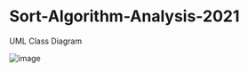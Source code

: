# Sort-Algorithm-Analysis-2021

UML Class Diagram

![image](https://user-images.githubusercontent.com/48964589/123144291-1fddb480-d48e-11eb-8d77-1922da2e88bb.png)
